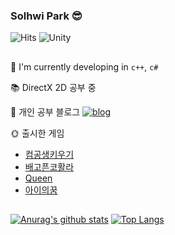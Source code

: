 ### Solhwi Park 😎

![Hits](https://hits.seeyoufarm.com/api/count/incr/badge.svg?url=https%3A%2F%2Fgithub.com%2Fsolhwi%2Fhit-counter&count_bg=%230AABAE&title_bg=%23555555&title=hits&edge_flat=false)
![Unity](https://img.shields.io/badge/Unity-555555?style=flat&logo=Unity&logoColor=white)

##

🔭  I'm currently developing in `c++`, `c#`

📚  DirectX 2D 공부 중

💌  개인 공부 블로그
[![blog](http://img.shields.io/badge/blog-Naver-03C75A?style=flatr&link=https://blog.naver.com/psh50zmfhtm)](https://blog.naver.com/psh50zmfhtm)

🌞 출시한 게임
- [컴공생키우기](https://play.google.com/store/apps/details?id=com.EXPstudio.RaisingStudent)
- [배고픈코활라](https://play.google.com/store/apps/details?id=com.expStudio.android.koalaarcher)
- [Queen](https://play.google.com/store/apps/details?id=com.exp.queen)
- [아이의꿈](https://play.google.com/store/apps/details?id=com.ExP.TheDream)




##

[![Anurag's github stats](https://github-readme-stats.vercel.app/api?username=solhwi&hide=issues&count_private=true&show_icons=true&line_height=24&custom_title=Github%20Stats&bg_color=363945&title_color=F5DF4D&icon_color=FDAC53&text_color=A0DAA9)](https://github.com/anuraghazra/github-readme-stats)
[![Top Langs](https://github-readme-stats.vercel.app/api/top-langs/?username=solhwi&layout=compact&bg_color=363945&title_color=F5DF4D&icon_color=FDAC53&text_color=A0DAA9)](https://github.com/anuraghazra/github-readme-stats)
